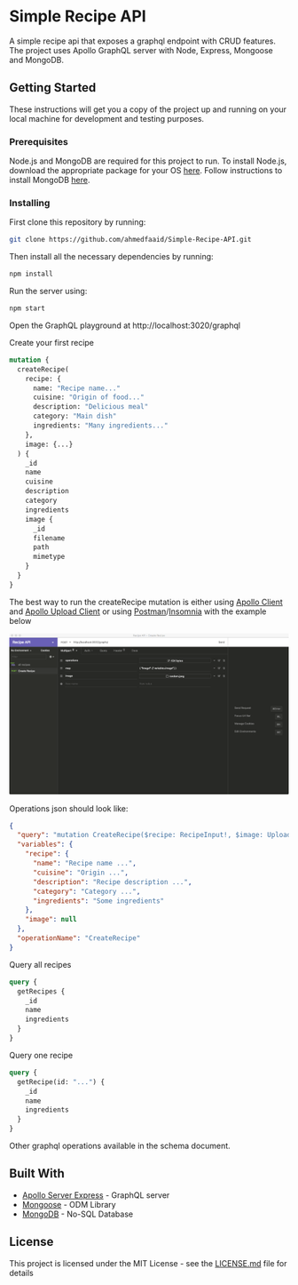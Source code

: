 # Simple Recipe API

A simple recipe api that exposes a graphql endpoint with CRUD features. The project uses Apollo GraphQL server with Node, Express, Mongoose and MongoDB.

## Getting Started

These instructions will get you a copy of the project up and running on your local machine for development and testing purposes.

### Prerequisites

Node.js and MongoDB are required for this project to run. To install Node.js, download the appropriate package for your OS [here](https://nodejs.org/en/download/). Follow instructions to install MongoDB [here](https://docs.mongodb.com/manual/installation/).

### Installing

First clone this repository by running:

```bash
git clone https://github.com/ahmedfaaid/Simple-Recipe-API.git
```

Then install all the necessary dependencies by running:

```bash
npm install
```

Run the server using:

```bash
npm start
```

Open the GraphQL playground at http://localhost:3020/graphql

Create your first recipe

```graphql
mutation {
  createRecipe(
    recipe: {
      name: "Recipe name..."
      cuisine: "Origin of food..."
      description: "Delicious meal"
      category: "Main dish"
      ingredients: "Many ingredients..."
    },
    image: {...}
  ) {
    _id
    name
    cuisine
    description
    category
    ingredients
    image {
      _id
      filename
      path
      mimetype
    }
  }
}
```

The best way to run the createRecipe mutation is either using [Apollo Client](https://www.apollographql.com/docs/react/) and [Apollo Upload Client](https://github.com/jaydenseric/apollo-upload-client#readme) or using [Postman](https://www.postman.com/)/[Insomnia](https://insomnia.rest/) with the example below

![create recipe](createRecipe.png)

Operations json should look like:

```json
{
  "query": "mutation CreateRecipe($recipe: RecipeInput!, $image: Upload!) { createRecipe(recipe: $recipe, image: $image) { _id name cuisine description category ingredients image { _id filename path mimetype } } }",
  "variables": {
    "recipe": {
      "name": "Recipe name ...",
      "cuisine": "Origin ...",
      "description": "Recipe description ...",
      "category": "Category ...",
      "ingredients": "Some ingredients"
    },
    "image": null
  },
  "operationName": "CreateRecipe"
}
```

Query all recipes

```graphql
query {
  getRecipes {
    _id
    name
    ingredients
  }
}
```

Query one recipe

```graphql
query {
  getRecipe(id: "...") {
    _id
    name
    ingredients
  }
}
```

Other graphql operations available in the schema document.

## Built With

- [Apollo Server Express](https://www.apollographql.com/docs/apollo-server/integrations/middleware/) - GraphQL server
- [Mongoose](https://mongoosejs.com/) - ODM Library
- [MongoDB](https://www.mongodb.com/) - No-SQL Database

## License

This project is licensed under the MIT License - see the [LICENSE.md](LICENSE.md) file for details

